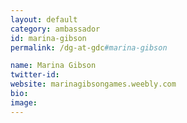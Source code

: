 ```yaml
---
layout: default
category: ambassador
id: marina-gibson
permalink: /dg-at-gdc#marina-gibson

name: Marina Gibson
twitter-id:
website: marinagibsongames.weebly.com
bio:
image:
---
```

